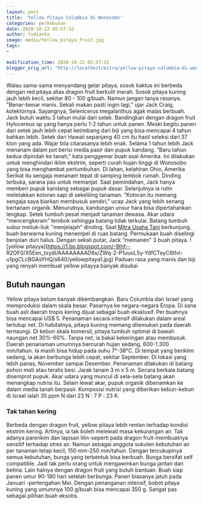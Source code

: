 ```yaml
---
layout: post
title: 'Yellow Pitaya Columbia di Wonosobo'
categories: perkebunan
date: 2020-10-22 05:57:32
author: Yudianto
image: media/Yellow_pitaya_fruit.jpg
tags:
- 

modification_time: 2020-10-22 05:57:32
blogger_orig_url: "http://localhost/mitra/yellow-pitaya-columbia-di-wonosobo.html"
---
```


Walau sama-sama menyandang gelar pitaya, sosok kaktus ini berbeda dengan red
pitaya alias dragon fruit berkulit merah. Sosok pitaya kuning jauh lebih
kecil, sekitar 80 - 100 g/buah. Namun jangan tanya rasanya. "Benar-benar
manis. Sekali makan pasti ingin lagi," ujar Jack Craig, kolektornya.
Sayangnya, Selenicerus megalanthus agak malas berbuah. Jack butuh waktu 3
tahun mulai dari setek. Bandingkan dengan dragon fruit Hylocereus sp yang
hanya perlu 1-2 tahun untuk panen. Meski begitu panen dari setek jauh lebih
cepat ketimbang dari biji yang bisa mencapai 4 tahun bahkan lebih. Setek dari
Hawaii sepanjang 40 cm itu hasil seleksi dari 37 klon yang ada. Wajar bila
citarasanya lebih enak. Selama 1 tahun lebih Jack menanam dalam pot berisi
media pasir dan pupuk kandang. “Baru tahun kedua dipindah ke tanah,” kata
penggemar buah asal Amerika. Ini dilakukan untuk menghindari iklim ekstrim,
seperti curah hujan tinggi di Wonosobo yang bisa menghambat pertumbuhan. Di
lahan, kelahiran Ohio, Amerika Serikat itu sengaja menanam tepat di samping
tembok rumah. Dinding terbuka, sarana pas untuk memanjat. Saat pemindahan,
Jack hanya memberi pupuk kandang sebagai pupuk dasar. Selanjutnya ia rutin
meletakkan kotoran sapi di sekeliling tanaman. “Kotoran itu memang sengaja
saya biarkan membusuk sendiri,” ucap Jack yang lebih senang bertanam organik.
Menurutnya, kandungan unsur hara bisa dipertahankan lengkap. Setek tumbuh
pesat menjadi tanaman dewasa. Akar udara “mencengkeram” tembok sehingga batang
tidak terkulai. Batang tumbuh subur meliuk-liuk ’’menjelajah” dinding. Saat
[Mitra Usaha Tani](http://127.0.0.1/mitra) berkunjung, buah berwarna kuning
menempel di ruas batang. Permukaan buah diselingi benjolan duri halus. Dengan
sekali putar, Jack “memanen” 3 buah pitaya.  ![yellow
pitayya](https://1.bp.blogspot.com/-9Ihf--
R2OF0/X5Een_txydI/AAAAAAAAD6s/ZWq-2-P1uuoL5y-YdfCTeyC6tIvl-u1pgCLcBGAsYHQ/s640/yellowpitaya1.jpg)
Paduan rasa yang manis dan biji yang renyah membuat yellow pitayya banyak
disukai

## Butuh naungan

Yellow pitaya belum banyak dikembangkan. Baru Columbia dan Israel yang
memproduksi dalam skala besar. Pasarnya ke negara-negara Eropa. Di sana buah
asli daerah tropis kering dijual sebagai buah eksklusif. Per buahnya bisa
mencapai US$ 5. Penanaman secara intensif dilakukan dalam areal tertutup net.
Di habitatnya, pitaya kuning memang ditemukan pada daerah ternaungi. Di kebun
skala komersil, pitaya tumbuh optimal di bawah naungan net 30%-60%. Tanpa net,
ia bakal kekeringan atau membusuk. Daerah penanaman umumnya bercurah hujan
sedang, 600-1.300 mm/tahun. Ia masih bisa hidup pada suhu 7°-38°C. Di tempat
yang beriklim sedang, ia akan berbunga lebih cepat, sekitar September. Di
lokasi yang lebih panas, November sampai Desember. Penanaman dilakukan di
batang pohon mati atau teralis besi. Jarak tanam 3 m x 5 m. Secara berkala
batang disemprot pupuk. Akar udara yang muncul di sela-sela batang akan
menangkap nutrisi itu. Selain lewat akar, pupuk organik dibenamkan ke dalam
media tanah berpasir. Komposisi nutrisi yang diberikan kebun-kebun di Israel
ialah 35 ppm N dari 23 N : 7 P : 23 K.

### Tak tahan kering

Berbeda dengan dragon fruit, yellow pitaya lebih rentan terhadap kondisi
ekstrim kering. Artinya, ia tak boleh melewati masa kekurangan air. Tak adanya
parenkim dan lapisan lilin-seperti pada dragon fruit-membuatnya sensitif
terhadap stres air. Namun sebagai anggota sukulen kebutuhan air per tanaman
tetap kecil, 150 mm-250 mm/tahun. Dengan tercukupinya semua kebutuhan, bunga
yang terbentuk bisa berbuah. Bunga bersifat self compatible. Jadi tak perlu
orang untuk mengawinkan bunga jantan dan betina. Lain halnya dengan dragon
fruit yang butuh bantuan. Buah siap panen umur 90-180 hari setelah berbunga.
Panen biasanya jatuh pada Januari -pertengahan Mei. Dengan penanganan
intensif, bobot pitaya kuning yang umumnya 100 g/buah bisa mencapai 350 g.
Sangat pas sebagai pilihan buah eksotis.


